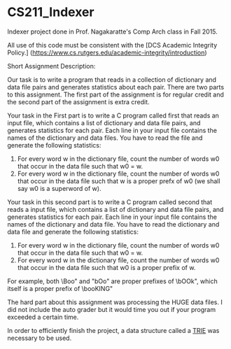 # CS211_Indexer
Indexer project done in Prof. Nagakaratte's Comp Arch class in Fall 2015.

All use of this code must be consistent with the [DCS Academic Integrity Policy.] (https://www.cs.rutgers.edu/academic-integrity/introduction)


Short Assignment Description:

Our task is to write a program that reads in a collection of dictionary and data file pairs and generates statistics about
each pair. There are two parts to this assignment. The first part of the assignment is for regular credit and the second part of the assignment is extra credit.


Your task in the First part is to write a C program called first that reads an input file, which contains
a list of dictionary and data file pairs, and generates statistics for each pair.
Each line in your input file contains the names of the dictionary and data files. You have to read the
file and generate the following statistics:

1. For every word w in the dictionary file, count the number of words w0 that occur in the data file
such that w0 = w.
2. For every word w in the dictionary file, count the number of words w0 that occur in the data file
such that w is a proper prefx of w0 (we shall say w0 is a superword of w).


Your task in this second part is to write a C program called second that reads a input file, which contains
a list of dictionary and data file pairs, and generates statistics for each pair.
Each line in your input file contains the names of the dictionary and data file. You have to read the
dictionary and data file and generate the following statistics:

1. For every word w in the dictionary file, count the number of words w0 that occur in the data file
such that w0 = w.
2. For every word w in the dictionary file, count the number of words w0 that occur in the data file
such that w0 is a proper prefix of w.

  For example, both \Boo" and "bOo" are proper prefixes of \bOOk", which itself is a proper prefix of \booKING"
  
  
The hard part about this assignment was processing the HUGE data files. I did not include the auto grader but it would time you out if your program exceeded a certain time. 
 
In order to efficiently finish the project, a data structure called a [TRIE](https://en.wikipedia.org/wiki/Trie) was necessary to be used.

